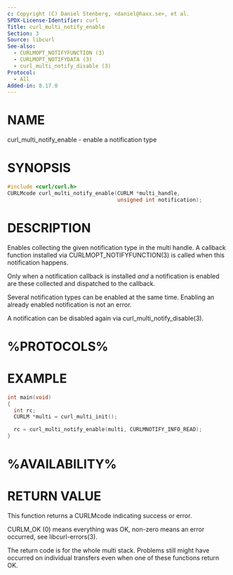 ```yaml
---
c: Copyright (C) Daniel Stenberg, <daniel@haxx.se>, et al.
SPDX-License-Identifier: curl
Title: curl_multi_notify_enable
Section: 3
Source: libcurl
See-also:
  - CURLMOPT_NOTIFYFUNCTION (3)
  - CURLMOPT_NOTIFYDATA (3)
  - curl_multi_notify_disable (3)
Protocol:
  - All
Added-in: 8.17.0
---
```


# NAME

curl_multi_notify_enable - enable a notification type

# SYNOPSIS

~~~c
#include <curl/curl.h>
CURLMcode curl_multi_notify_enable(CURLM *multi_handle,
                                   unsigned int notification);
~~~

# DESCRIPTION

Enables collecting the given notification type in the multi handle. A
callback function installed via CURLMOPT_NOTIFYFUNCTION(3) is called
when this notification happens.

Only when a notification callback is installed *and* a notification
is enabled are these collected and dispatched to the callback.

Several notification types can be enabled at the same time. Enabling
an already enabled notification is not an error.

A notification can be disabled again via curl_multi_notify_disable(3).

# %PROTOCOLS%

# EXAMPLE

~~~c
int main(void)
{
  int rc;
  CURLM *multi = curl_multi_init();

  rc = curl_multi_notify_enable(multi, CURLMNOTIFY_INFO_READ);
}
~~~

# %AVAILABILITY%

# RETURN VALUE

This function returns a CURLMcode indicating success or error.

CURLM_OK (0) means everything was OK, non-zero means an error occurred, see
libcurl-errors(3).

The return code is for the whole multi stack. Problems still might have
occurred on individual transfers even when one of these functions return OK.
